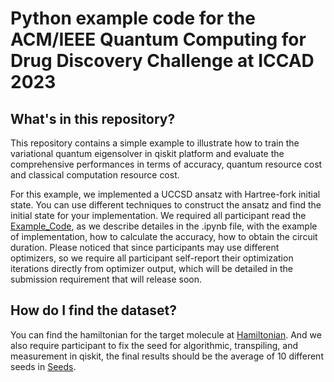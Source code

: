 # Python example code for the ACM/IEEE Quantum Computing for Drug Discovery Challenge at ICCAD 2023

## What's in this repository?

This repository contains a simple example to illustrate how to train the variational quantum eigensolver in qiskit platform and evaluate the comprehensive performances in terms of accuracy, quantum resource cost and classical computation resource cost. 

For this example, we implemented a UCCSD ansatz with Hartree-fork initial state. You can use different techniques to construct the ansatz and find the initial state for your implementation. We required all participant read the [Example_Code](https://github.com/qccontest/QC-Contest-Demo/blob/main/examplecode.ipynb), as we describe detailes in the .ipynb file, with the example of implementation, how to calculate the accuracy, how to obtain the circuit duration. Please noticed that since participants may use different optimizers, so we 
require all participant self-report their optimization iterations directly from optimizer output, which will be detailed in the submission requirement that will release soon.


## How do I find the dataset?

You can find the hamiltonian for the target molecule at [Hamiltonian](https://github.com/qccontest/QC-Contest-Demo/tree/main/Hamiltonian). And we also require participant to fix the seed for algorithmic, transpiling, and measurement in qiskit, the final results should be the average of 10 different seeds in [Seeds](https://github.com/qccontest/QC-Contest-Demo/blob/main/algorithm_seeds/requiredseeds.txt).